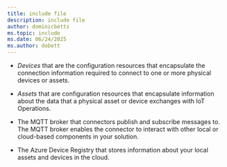 ```yaml
---
title: include file
description: include file
author: dominicbetts
ms.topic: include
ms.date: 06/24/2025
ms.author: dobett
---
```


- _Devices_ that are the configuration resources that encapsulate the connection information required to connect to one or more physical devices or assets.

- _Assets_ that are configuration resources that encapsulate information about the data that a physical asset or device exchanges with IoT Operations.

- The MQTT broker that connectors publish and subscribe messages to. The MQTT broker enables the connector to interact with other local or cloud-based components in your solution.

- The Azure Device Registry that stores information about your local assets and devices in the cloud.